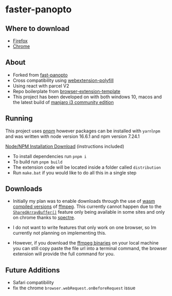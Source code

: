 # faster-panopto

## Where to download

-   [Firefox](https://addons.mozilla.org/en-US/firefox/addon/faster-panopto/)
-   [Chrome](https://chrome.google.com/webstore/detail/faster-panopto/lbehhpicfbglgijknhemcjcmencaajid/)

## About

-   Forked from [fast-panopto](https://github.com/Relliko/fast-panopto/)
-   Cross compatibility using [webextension-polyfill](https://github.com/mozilla/webextension-polyfill/)
-   Using react with parcel V2
-   Repo boilerplate from [browser-extension-template](https://github.com/fregante/browser-extension-template/)
-   This project has been developed on with both windows 10, macos and the latest build of [manjaro i3 community edition](https://manjaro.org/downloads/community/i3/)

## Running

This project uses [pnpm](https://pnpm.io/) however packages can be installed with `yarn`\\`npm` and was written with node version 16.6.1 and npm version 7.24.1

[Node/NPM Installation Download](https://nodejs.org/dist/v16.6.1/node-v16.6.1-x64.msi) (instructions included)

-   To install dependencies run `pnpm i`
-   To build run `pnpm build`
-   The extension code will be located inside a folder called `distribution`
-   Run `make.bat` if you would like to do all this in a single step

## Downloads

-   Initially my plan was to enable downloads through the use of [wasm compiled versions](https://ffmpegwasm.netlify.app/) of [ffmpeg](https://ffmpeg.org/). This currently cannot happen due to the [`SharedArrayBuffer()`](https://developer.mozilla.org/en-US/docs/Web/JavaScript/Reference/Global_Objects/SharedArrayBuffer) feature only being available in some sites and only on chrome thanks to [spectre](https://meltdownattack.com/).

-   I do not want to write features that only work on one browser, so Im currently not planning on implementing this.

-   However, if you download the [ffmpeg binaries](https://ffmpeg.org/download.html) on your local machine you can still copy paste the file url into a terminal command, the browser extension will provide the full command for you.

## Future Additions

-   Safari compatibility
-   fix the chrome `browser.webRequest.onBeforeRequest` issue
